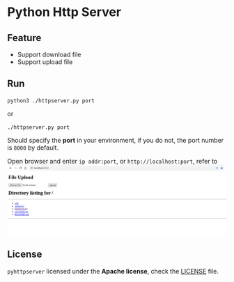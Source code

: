 # Python Http Server

## Feature

- Support download file
- Support upload file

## Run

```shell
python3 ./httpserver.py port
```

or

```shell
./httpserver.py port
```

Should specify the **port** in your environment, if you do not, the port number is `8000` by default.

Open browser and enter `ip addr:port`, or `http://localhost:port`, refer to ![pyhttpserver.png](./pyhttpserver.png)

## License

`pyhttpserver` licensed under the **Apache license**, check the [LICENSE](./LICENSE.txt) file.
